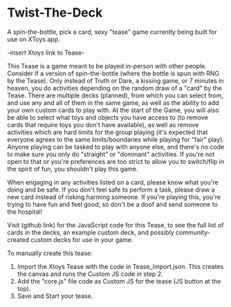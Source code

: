 # Twist-The-Deck
A spin-the-bottle, pick a card, sexy "tease" game currently being built for use on XToys.app.

-insert Xtoys link to Tease-

This Tease is a game meant to be played in-person with other people. Consider if a version of spin-the-bottle (where the bottle is spun with RNG by the Tease).  Only instead of Truth or Dare, a kissing game, or 7 minutes in heaven, you do activities depending on the random draw of a "card" by the Tease. There are multiple decks (planned), from which you can select from, and use any and all of them in the same game, as well as the ability to add your own custom cards to play with. At the start of the Game, you will also be able to select what toys and objects you have access to (to remove cards that require toys you don't have available), as well as remove activities which are hard limits for the group playing (it's expected that everyone agrees to the same limits/boundaries while playing for "fair" play). Anyone playing can be tasked to play with anyone else, and there's no code to make sure you only do "straight" or "dominant" activities.  If you're not open to that or you're preferences are too strict to allow you to switch/flip in the spirit of fun, you shouldn't play this game.

When engaging in any activities listed on a card, please know what you're doing and be safe. If you don't feel safe to perform a task, please draw a new card instead of risking harming someone. If you're playing this, you're trying to have fun and feel good; so don't be a doof and send someone to the hospital!

Visit (github link) for the JavaScript code for this Tease, to see the full list of cards in the decks, an example custom deck, and possibly community-created custom decks for use in your game.

To manually create this tease:
1. Import the Xtoys Tease with the code in Tease_Import.json.  This creates the canvas and runs the Custom JS code in step 2.
2. Add the "core.js" file code as Custom JS for the tease (JS button at the top).
3. Save and Start your tease.
